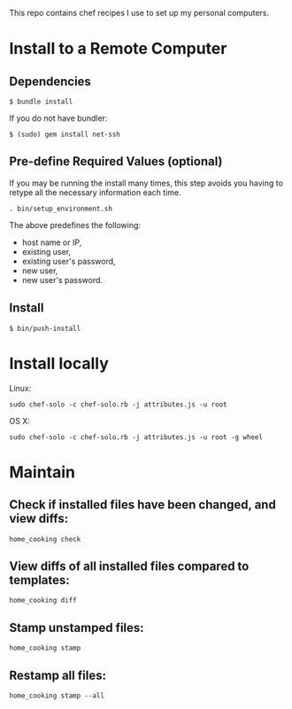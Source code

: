 This repo contains chef recipes I use to set up my personal computers.

# Install to a Remote Computer

## Dependencies

```shell
$ bundle install
```

If you do not have bundler:

```shell
$ (sudo) gem install net-ssh
```

## Pre-define Required Values (optional)

If you may be running the install many times, this step avoids you having
to retype all the necessary information each time.

```shell
. bin/setup_environment.sh
```

The above predefines the following:

* host name or IP,
* existing user,
* existing user's password,
* new user,
* new user's password.

## Install

```shell
$ bin/push-install
```

# Install locally
Linux:
```shell
sudo chef-solo -c chef-solo.rb -j attributes.js -u root
```

OS X:
```shell
sudo chef-solo -c chef-solo.rb -j attributes.js -u root -g wheel
```

# Maintain

## Check if installed files have been changed, and view diffs:

```shell
home_cooking check
```

## View diffs of all installed files compared to templates:

```shell
home_cooking diff
```

## Stamp unstamped files:
```shell
home_cooking stamp
```

## Restamp all files:
```shell
home_cooking stamp --all
```

